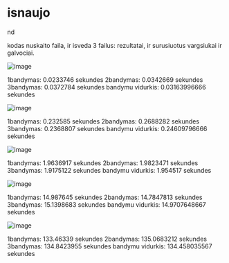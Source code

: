 # isnaujo
nd


kodas nuskaito faila, ir isveda 3 failus: rezultatai, ir surusiuotus vargsiukai ir galvociai.

![image](https://github.com/GabijaF/isnaujo/assets/145053488/f6ae81a5-22c6-4f9f-9760-38161d2f8c53)

1bandymas: 0.0233746 sekundes
2bandymas: 0.0342669 sekundes
3bandymas: 0.0372784 sekundes
bandymu vidurkis: 0.03163996666 sekundes



![image](https://github.com/GabijaF/isnaujo/assets/145053488/867d20eb-0603-4012-ae52-a26090a46141)

1bandymas: 0.232585 sekundes
2bandymas: 0.2688282 sekundes
3bandymas: 0.2368807 sekundes
bandymu vidurkis: 0.24609796666 sekundes


![image](https://github.com/GabijaF/isnaujo/assets/145053488/9b9c5e86-2316-4dbd-b471-873c9528e3ff)

1bandymas: 1.9636917 sekundes
2bandymas: 1.9823471 sekundes
3bandymas: 1.9175122 sekundes
bandymu vidurkis: 1.954517 sekundes


![image](https://github.com/GabijaF/isnaujo/assets/145053488/52fb0fae-1578-441f-8ef4-3508e84b953e)

1bandymas: 14.987645 sekundes
2bandymas: 14.7847813 sekundes
3bandymas: 15.1398683 sekundes
bandymu vidurkis: 14.9707648667 sekundes


![image](https://github.com/GabijaF/isnaujo/assets/145053488/c1a47335-20c2-4074-b99e-679659593e4a)

1bandymas: 133.46339 sekundes
2bandymas: 135.0683212 sekundes
3bandymas: 134.8423955 sekundes
bandymu vidurkis: 134.458035567 sekundes
